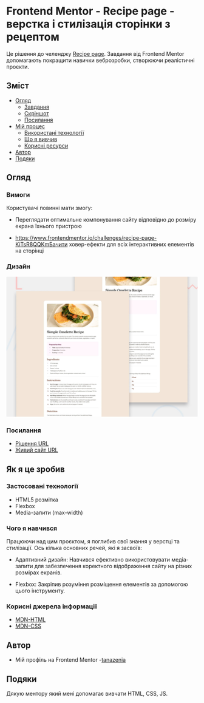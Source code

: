 # Frontend Mentor - Recipe page - верстка і стилізація сторiнки з рецептом

Це рішення до челенджу [Recipe page](https://www.frontendmentor.io/challenges/recipe-page-KiTsR8QQKm). Завдання від Frontend Mentor допомагають покращити навички веброзробки, створюючи реалістичні проєкти.

## Зміст

- [Огляд](#огляд)
  -  [Завдання](https://www.frontendmentor.io/challenges/recipe-page-KiTsR8QQKm)
  -  [Скріншот](#дизайн)
  -  [Посилання](#посилання)
- [Мій процес](#як-я-це-зробив)
  -  [Використані технології](#застосовані-технології)
  -  [Що я вивчив ](#чого-я-навчився)
  -  [Корисні ресурси](#корисні-ресурси)
- [Автор](#автор)
- [Подяки](#подяки)

## Огляд

### Вимоги

Користувачі повинні мати змогу:

- Переглядати оптимальне компонування сайту відповідно до розміру екрана їхнього пристрою

- https://www.frontendmentor.io/challenges/recipe-page-KiTsR8QQKmБачити ховер-ефекти для всіх інтерактивних елементів на сторінці

### Дизайн

![](./preview.jpg)

### Посилання

- [Рішення URL](https://github.com/tanazenia/recipe-page)
- [Живий сайт URL](https://tanazenia.github.io/recipe-page/)

## Як я це зробив

### Застосовані технології

- HTML5 розмітка
- Flexbox
- Media-запити (max-width)

### Чого я навчився

Працюючи над цим проєктом, я поглибив свої знання у верстці та стилізації. Ось кілька основних речей, які я засвоїв:

- Адаптивний дизайн: Навчився ефективно використовувати медіа-запити для забезпечення коректного відображення сайту на різних розмірах екранів.

- Flexbox: Закріпив розуміння розміщення елементів за допомогою цього інструменту.

### Корисні джерела інформації

- [MDN-HTML](https://developer.mozilla.org/en-US/docs/Web/HTML)
- [MDN-CSS](https://developer.mozilla.org/en-US/docs/Web/CSS)

## Автор

- Мій профіль на Frontend Mentor -[tanazenia](https://www.frontendmentor.io/profile/tanazenia)

## Подяки

Дякую ментору який мені допомагає вивчати HTML, CSS, JS.
